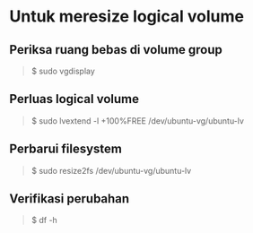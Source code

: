 # Untuk meresize logical volume

## Periksa ruang bebas di volume group
> $ sudo vgdisplay

## Perluas logical volume
> $ sudo lvextend -l +100%FREE /dev/ubuntu-vg/ubuntu-lv

## Perbarui filesystem
> $ sudo resize2fs /dev/ubuntu-vg/ubuntu-lv

## Verifikasi perubahan
> $ df -h
